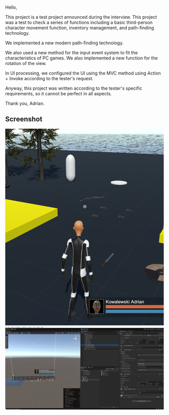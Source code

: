 Hello,

This project is a test project announced during the interview. This project was a test to check a series of functions including a basic third-person character movement function, inventory management, and path-finding technology.

We implemented a new modern path-finding technology.

We also used a new method for the input event system to fit the characteristics of PC games. We also implemented a new function for the rotation of the view.

In UI processing, we configured the UI using the MVC method using Action + Invoke according to the tester's request.

Anyway, this project was written according to the tester's specific requirements, so it cannot be perfect in all aspects.

Thank you, Adrian.

## Screenshot

![alt text](https://github.com/KowalewskiAdrian/Simple-Game-Test/blob/main/Assets/Board/1.png)
![alt text](https://github.com/kowalewskiadrian/Simple-Game-Test/blob/main/Assets/Board/2.png)
